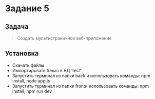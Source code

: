 # Задание 5

## Задача

> Создать мультистраничное веб-приложение

## Установка

- Скачать файлы
- Импортировать бэкап в БД 'test'
- Запустить терминал из папки back и использовать команды: npm install, node app.js
- Запустить терминал из папки frontи использовать команды: npm install, npm run dev
